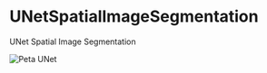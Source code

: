 # UNetSpatialImageSegmentation
UNet Spatial Image Segmentation


![Peta UNet](https://github.com/user-attachments/assets/db5b979f-fa41-4662-995d-7579253edd2a)
